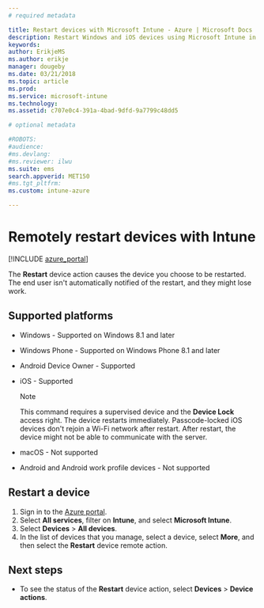 ```yaml
---
# required metadata

title: Restart devices with Microsoft Intune - Azure | Microsoft Docs
description: Restart Windows and iOS devices using Microsoft Intune in the Azure portal using the Restart remote action.
keywords:
author: ErikjeMS
ms.author: erikje
manager: dougeby
ms.date: 03/21/2018
ms.topic: article
ms.prod:
ms.service: microsoft-intune
ms.technology:
ms.assetid: c707e0c4-391a-4bad-9dfd-9a7799c48dd5

# optional metadata

#ROBOTS:
#audience:
#ms.devlang:
#ms.reviewer: ilwu
ms.suite: ems
search.appverid: MET150
#ms.tgt_pltfrm:
ms.custom: intune-azure

---
```


# Remotely restart devices with Intune


[!INCLUDE [azure_portal](./includes/azure_portal.md)]

The **Restart** device action causes the device you choose to be restarted. The end user isn't automatically notified of the restart, and they might lose work.

## Supported platforms

- Windows - Supported on Windows 8.1 and later
- Windows Phone - Supported on Windows Phone 8.1 and later
- Android Device Owner - Supported
- iOS - Supported

    > [!Note]  
    > This command requires a supervised device and the **Device Lock** access right. The device restarts immediately. Passcode-locked iOS devices don't rejoin a Wi-Fi network after restart. After restart, the device might not be able to communicate with the server.
- macOS - Not supported
- Android and Android work profile devices - Not supported

## Restart a device

1. Sign in to the [Azure portal](https://portal.azure.com).
2. Select **All services**, filter on **Intune**, and select **Microsoft Intune**.
3. Select **Devices** > **All devices**.
4. In the list of devices that you manage, select a device, select **More**, and then select the **Restart** device remote action.

## Next steps

- To see the status of the **Restart** device action, select **Devices** > **Device actions**.
